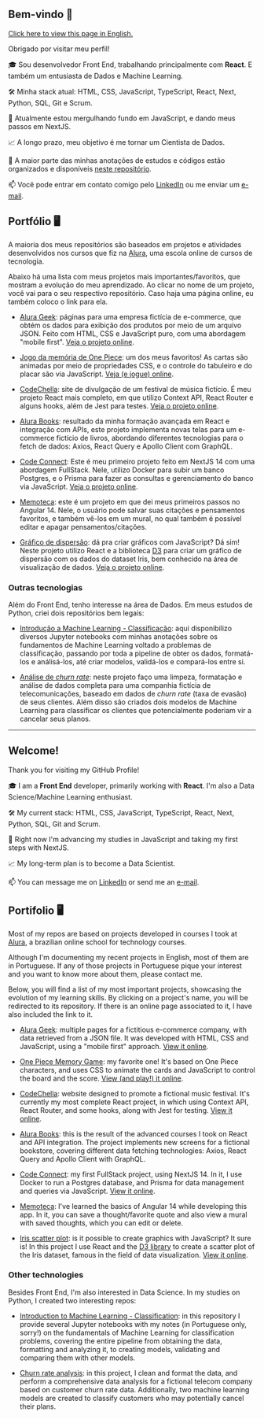 ## Bem-vindo 👋

[Click here to view this page in English.](#welcome)

Obrigado por visitar meu perfil! 

🎓 Sou desenvolvedor Front End, trabalhando principalmente com **React**. E também um entusiasta de Dados e Machine Learning.

🛠️ Minha stack atual: HTML, CSS, JavaScript, TypeScript, React, Next, Python, SQL, Git e Scrum.

🌱 Atualmente estou mergulhando fundo em JavaScript, e dando meus passos em NextJS.

📈 A longo prazo, meu objetivo é me tornar um Cientista de Dados.

🙏 A maior parte das minhas anotações de estudos e códigos estão organizados e disponíveis [neste repositório](https://github.com/zingarelli/anotacoes-estudo).

📫 Você pode entrar em contato comigo pelo  [LinkedIn](https://www.linkedin.com/in/zingarelli/) ou me enviar um [e-mail](mailto:zingarelli.m@gmail.com). 

## Portfólio 🖥️

A maioria dos meus repositórios são baseados em projetos e atividades desenvolvidos nos cursos que fiz na [Alura](https://www.alura.com.br), uma escola online de cursos de tecnologia.

Abaixo há uma lista com meus projetos mais importantes/favoritos, que mostram a evolução do meu aprendizado. Ao clicar no nome de um projeto, você vai para o seu respectivo repositório. Caso haja uma página online, eu também coloco o link para ela.

- [Alura Geek](https://github.com/zingarelli/alurageek):  páginas para uma empresa fictícia de e-commerce, que obtém os dados para exibição dos produtos por meio de um arquivo JSON. Feito com HTML, CSS e JavaScript puro, com uma abordagem "mobile first". [Veja o projeto online](https://zingarelli.github.io/alurageek/). 

- [Jogo da memória de One Piece](https://github.com/zingarelli/desafios-bootcamp-TQI-DIO/tree/main/JavaScript): um dos meus favoritos! As cartas são animadas por meio de propriedades CSS, e o controle do tabuleiro e do placar são via JavaScript. [Veja (e jogue) online](https://bootcamp-tqi-dio-javascript.vercel.app).

- [CodeChella](https://github.com/zingarelli/codechella): site de divulgação de um festival de música fictício. É meu projeto React mais completo, em que utilizo Context API, React Router e alguns hooks, além de Jest para testes. [Veja o projeto online](https://codechella-puce.vercel.app).

- [Alura Books](https://github.com/zingarelli/alura-books-typescript): resultado da minha formação avançada em React e integração com APIs, este projeto implementa novas telas para um e-commerce fictício de livros, abordando diferentes tecnologias para o fetch de dados: Axios, React Query e Apollo Client com GraphQL.

- [Code Connect](https://github.com/zingarelli/code-connect): Este é meu primeiro projeto feito em NextJS 14 com uma abordagem FullStack. Nele, utilizo Docker para subir um banco Postgres, e o Prisma para fazer as consultas e gerenciamento do banco via JavaScript. [Veja o projeto online](https://code-connect-eosin.vercel.app/).

- [Memoteca](https://github.com/zingarelli/memoteca): este é um projeto em que dei meus primeiros passos no Angular 14. Nele, o usuário pode salvar suas citações e pensamentos favoritos, e também vê-los em um mural, no qual também é possível editar e apagar pensamentos/citações.

- [Gráfico de dispersão](https://github.com/zingarelli/IrisScatterPlotD3): dá pra criar gráficos com JavaScript? Dá sim! Neste projeto utilizo React e a biblioteca [D3](https://d3js.org) para criar um gráfico de dispersão com os dados do dataset Iris, bem conhecido na área de visualização de dados. [Veja o projeto online](https://iris-scatter-plot-d3.vercel.app).

### Outras tecnologias 

Além do Front End, tenho interesse na área de Dados. Em meus estudos de Python, criei dois repositórios bem legais:

- [Introdução a Machine Learning - Classificação](https://github.com/zingarelli/Python_ML_Alura): aqui disponibilizo diversos Jupyter notebooks com minhas anotações sobre os fundamentos de Machine Learning voltado a problemas de classificação, passando por toda a pipeline de obter os dados, formatá-los e análisá-los, até criar modelos, validá-los e compará-los entre si.

- [Análise de *churn rate*](https://github.com/zingarelli/Alura_Voz-Data_Science_Challenge): neste projeto faço uma limpeza, formatação e análise de dados completa para uma companhia fictícia de telecomunicações, baseado em dados de *churn rate* (taxa de evasão) de seus clientes. Além disso são criados dois modelos de Machine Learning para classificar os clientes que potencialmente poderiam vir a cancelar seus planos.

---

## Welcome!

Thank you for visiting my GitHub Profile! 

🎓 I am a **Front End** developer, primarily working with  **React**. I'm also a Data Science/Machine Learning enthusiast.

🛠️ My current stack: HTML, CSS, JavaScript, TypeScript, React, Next, Python, SQL, Git and Scrum.

🌱 Right now I'm advancing my studies in JavaScript and taking my first steps with NextJS.

📈 My long-term plan is to become a Data Scientist.

📫 You can message me on [LinkedIn](https://www.linkedin.com/in/zingarelli/) or send me an [e-mail](mailto:zingarelli.m@gmail.com). 

## Portifolio 🖥️

Most of my repos are based on projects developed in courses I took at [Alura](https://www.alura.com.br), a brazilian online school for technology courses. 

Although I'm documenting my recent projects in English, most of them are in Portuguese. If any of those projects in Portuguese pique your interest and you want to know more about them, please contact me.

Below, you will find a list of my most important projects, showcasing the evolution of my learning skills. By clicking on a project's name, you will be redirected to its repository. If there is an online page associated to it, I have also included the link to it.

- [Alura Geek](https://github.com/zingarelli/alurageek): multiple pages for a fictitious e-commerce company, with data retrieved from a JSON file. It was developed with HTML, CSS and JavaScript, using a "mobile first" approach. [View it online](https://zingarelli.github.io/alurageek/). 

- [One Piece Memory Game](https://github.com/zingarelli/desafios-bootcamp-TQI-DIO/tree/main/JavaScript): my favorite one! It's based on One Piece characters, and uses CSS to animate the cards and JavaScript to control the board and the score. [View (and play!) it online](https://bootcamp-tqi-dio-javascript.vercel.app).

- [CodeChella](https://github.com/zingarelli/codechella):  website designed to promote a fictional music festival. It's currently my most complete React project, in which using Context API, React Router, and some hooks, along with Jest for testing. [View it online](https://codechella-puce.vercel.app).

- [Alura Books](https://github.com/zingarelli/alura-books-typescript): this is the result of the advanced courses I took on React and API integration. The project implements new screens for a fictional bookstore, covering different data fetching technologies: Axios, React Query and Apollo Client with GraphQL.

- [Code Connect](https://github.com/zingarelli/code-connect): my first FullStack project, using NextJS 14. In it, I use Docker to run a Postgres database, and Prisma for data management and queries via JavaScript. [View it online](https://code-connect-eosin.vercel.app/).

- [Memoteca](https://github.com/zingarelli/memoteca): I've learned the basics of Angular 14 while developing this app. In it, you can save a thought/favorite quote and also view a mural with saved thoughts, which you can edit or delete.

- [Iris scatter plot](https://github.com/zingarelli/IrisScatterPlotD3): is it possible to create graphics with JavaScript? It sure is! In this project I use React and the [D3 library](https://d3js.org) to create a scatter plot of the Iris dataset, famous in the field of data visualization. [View it online](https://iris-scatter-plot-d3.vercel.app).

### Other technologies

Besides Front End, I'm also interested in Data Science. In my studies on Python, I created two interesting repos:

- [Introduction to Machine Learning - Classification](https://github.com/zingarelli/Python_ML_Alura): in this repository I provide several Jupyter notebooks with my notes (in Portuguese only, sorry!) on the fundamentals of Machine Learning for classification problems, covering the entire pipeline from obtaining the data, formatting and analyzing it, to creating models, validating and comparing them with other models.

- [Churn rate analysis](https://github.com/zingarelli/Alura_Voz-Data_Science_Challenge): in this project, I clean and format the data, and perform a comprehensive data analysis for a fictional telecom company based on customer churn rate data. Additionally, two machine learning models are created to classify customers who may potentially cancel their plans.
